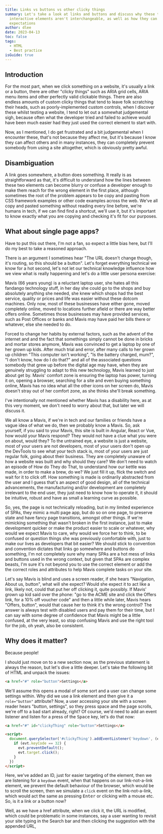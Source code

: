 ```yaml
---
title: Links vs buttons vs other clicky things
summary: Let's take a look at links and buttons and discuss why these two
  interactive elements aren't interchangeable, as well as how they can set user
  expectations
author: dlee
date: 2023-04-13
toc: false
tags:
  - HTML
  - Best practice
isGuide: true
---
```

## Introduction

For the most part, when we click something on a website, it's usually a link or a button, there are other "clicky things" such as ARIA grid cells, ARIA menu items and other perfectly valid clickable things. There are also endless amounts of custom clicky things that tend to leave folk scratching their heads, such as poorly-implemented custom controls, when I discover these whilst testing a website, I tend to let out a somewhat judgemental sigh, because often what the developer tried and failed to achieve would have been much easier had they just used the correct element to start with.

Now, as I mentioned, I do get frustrated and a bit judgemental when I encounter these, that's not because they affect me, but it's because I know they can affect others and in many instances, they can completely prevent somebody from using a site altogether, which is obviously pretty awful.

## Disambiguation

A link goes somewhere, a button does something. It really is as straightforward as that, it's difficult to understand how the lines between these two elements can become blurry or confuse a developer enough to make them reach for the wrong element in the first place, although sometimes the root of the problem appears to be copy and pasting from CSS framework examples or other code examples across the web. We've all copy and pasted something without reading every line before, we're humans in tech, if we can find find a shortcut, we'll use it, but it's important to know exactly what you are copying and checking it's fit for our purposes.

## What about single page apps?

Have to put this out there, I'm not a fan, so expect a little bias here, but I'll do my best to take a reasoned approach.

There is an argument I sometimes hear "The URL doesn't change though, it's routing, so this should be a button". Let's forget everything technical we know for a hot second, let's not let our technical knowledge influence how we view what is really happening and let's do a little user persona exercise:

Mavis (66 years young) is a reluctant laptop user, she hates all this fandango technology stuff, in her day she could go to the shops and buy absolutely anything she needed, she knew which shops had the best service, quality or prices and life was easier without these dotcom machines. Only now, most of these businesses have either gone, moved completely online, moved to locations further afield or there are way better offers online. Sometimes those businesses may have provided services, such as Post Offices or banks and Mavis may have paid her bills there or whatever, else she needed to do.

Forced to change her habits by external factors, such as the advent of the internet and and the fact that somethings simply cannot be done in bricks and mortar stores anymore, Mavis was convinced to get a laptop by one of her grown up kids. After much trial and error, after many calls to her grown up children "This computer isn't working", "Is the battery charged, mum?", "I don't know, how do I do that?" and all of the associated questions somebody that grew up before the digital age may have, when they are genuinely struggling to adapt to this new technology, Mavis learned to just about get by. Mavis' comfort zone is ensuring the laptop has power, turning it on, opening a browser, searching for a site and even buying something online, Mavis has no idea what all the other icons on her screen do, Mavis doesn't stray out of her comfort zone, as she thinks she'll break something.

I've intentionally not mentioned whether Mavis has a disability here, as at this very moment, we don't need to worry about that, but later we will discuss it.

We all know a Mavis, if we're in tech and our families or friends have a vague idea of what we do, then we probably know a Mavis. So, ask yourself, if you said to your Mavis, this site is built in Angular, React or Vue, how would your Mavis respond? They would not have a clue what you were on about, would they? To the untrained eye, a website is just a website, most of your users are not developers, most of your users don't open up the DevTools to see what your tech stack is, most of your users are just regular folk, going about their business. They are completely unaware of how a website was built and why should they care? We don't need to watch an episode of How do They do That, to understand how our kettle was made, in order to make a brew, do we? We just fill it up, flick the switch and wait for it to click off. How something is made is ordinarily abstracted from the user and I guess that's an aspect of good design, all of the technical advancements, the manufacturing and/or development are completely irrelevant to the end user, they just need to know how to operate it, it should be intuitive, robust and have as small a learning curve as possible.

So, yes, the page is not technically reloading, but in my limited experience of SPAs, they mimic a multi page app, but do so on one page, to preserve state and have fancy page transitions, amongst other things. If we're  mimicking something that wasn't broken in the first instance, just to make development quicker or make the product easier to scale or whatever, why would we expect Mavis to care, why would we force her to think, to be confused or question things she was previously comfortable with, just to make our lives as developers that bit easier? We should stick to convention and convention dictates that links go somewhere and buttons do something, I'm not completely sure why many SPAs are a hot mess of links and buttons used in the wrong context, but given that SPAs are complex beasts, I'm sure it's not beyond you to use the correct element or add the the correct roles and attributes to help Mavis complete tasks on your site.

Let's say Mavis is blind and uses a screen reader, if she hears "Navigation, About us, button", what will she expect? Would she expect it to act like a link, likely not, could that put her off clicking it, quite possibly. If Mavis' grown up kid said over the phone: "go to the ACME site and click the Offers link, for a 10% off voucher code" and then a little while later, Mavis hears "Offers, button", would that cause her to think it's the wrong control? The answer is always test with disabled users and pay them for their time, but I can say with some degree of confidence that Mavis might be a little confused, at the very least, so stop confusing Mavis and use the right tool for the job, oh yeah, also be consistent.

## Why does it matter?

Because people!

I should just move on to a new section now, as the previous statement is always the reason, but let's dive a little deeper. Let's take the following bit of HTML and unpack the issues:

```html
<a href="#" role="button">Settings</a>
```

We'll assume this opens a modal of some sort and a user can change some settings within. Why did we use a link element and then give it a `role="button"` attribute? Now, a user accessing your site with a screen reader hears "button, settings", so they press space and the page scrolls, we're off to a bad start already, right? Of course, we'd need to add an event listener and listen for a press of the <kbd>Space</kbd> key, let's do that now:

```html
<a href="#" id="clickyThing" role="button">Settings</a>

<script>
  document.querySelector('#clickyThing').addEventListener('keydown', (evt) => {
    if (evt.keyCode == 32) {
      evt.preventDefault();
      evt.target.click();
    }
  })
</script>
```

Here, we've added an ID, just for easier targeting of the element, then we are listening for a `keydown` event, when that happens on our link-not-a-link element, we prevent the default behaviour of the browser, which would be to scroll the screen, then we simulate a `click` event on the link-not-a-link, which would act the same as pressing <kbd>Enter</kbd> or clicking with a mouse etc. So, is it a link or a button now?

Well, as we have a href attribute, when we click it, the URL is modified, which could be problematic in some instances, say a user wanting to revisit your site typing in the Search bar and then clicking the suggestion with the appended URL,